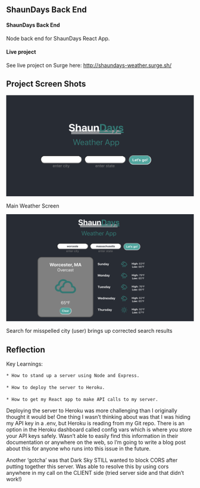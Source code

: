 ## ShaunDays Back End

#### ShaunDays Back End

Node back end for ShaunDays React App.

#### Live project

See live project on Surge here: http://shaundays-weather.surge.sh/

## Project Screen Shots
![Main screen screenshot](./src/images/screenshot1.png?raw=true "Main Screen")

Main Weather Screen

![Search for weather screenshot](./src/images/screenshot2.png?raw=true "Search for misspelled city")

Search for misspelled city (user) brings up corrected search results

## Reflection

Key Learnings:

    * How to stand up a server using Node and Express.
 
    * How to deploy the server to Heroku.

    * How to get my React app to make API calls to my server.

Deploying the server to Heroku was more challenging than I originally thought it would be!  One thing I wasn’t thinking about was that I was hiding my API key in a .env, but Heroku is reading from my Git repo.  There is an option in the Heroku dashboard called config vars which is where you store your API keys safely.  Wasn’t able to easily find this information in their documentation or anywhere on the web, so I’m going to write a blog post about this for anyone who runs into this issue in the future.

Another ‘gotcha’ was that Dark Sky STILL wanted to block CORS after putting together this server.   Was able to resolve this by using cors anywhere in my call on the CLIENT side (tried server side and that didn’t work!)